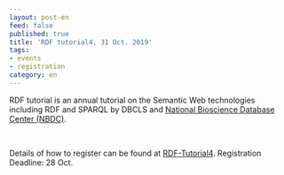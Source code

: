 ```yaml
---
layout: post-en
feed: false
published: true
title: 'RDF tutorial4, 31 Oct. 2019'
tags:
- events
- registration
category: en
---
```

RDF tutorial is an annual tutorial on the Semantic Web technologies including RDF and SPARQL by DBCLS and [National Bioscience Database Center (NBDC)](https://biosciencedbc.jp/en/).

<br />

Details of how to register can be found at [RDF\-Tutorial4](http://wiki.lifesciencedb.jp/mw/RDF-Tutorial4). Registration Deadline: 28 Oct.
